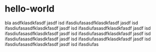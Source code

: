 # hello-world
bla 
asdfklasdkfasdf jasdf isd ifasdiufasasdfklasdkfasdf jasdf isd ifasdiufasasdfklasdkfasdf jasdf isd ifasdiufasasdfklasdkfasdf jasdf isd ifasdiufasasdfklasdkfasdf jasdf isd ifasdiufasasdfklasdkfasdf jasdf isd ifasdiufasasdfklasdkfasdf jasdf isd ifasdiufasasdfklasdkfasdf jasdf isd ifasdiufasasdfklasdkfasdf jasdf isd ifasdiufas
